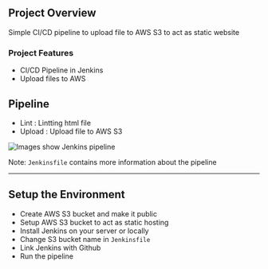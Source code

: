 ## Project Overview

Simple CI/CD pipeline to upload file to AWS S3 to act as static website 

### Project Features
* CI/CD Pipeline in Jenkins
* Upload files to AWS

## Pipeline
* Lint : Lintting html file
* Upload : Upload file to AWS S3

![Images show Jenkins pipeline](https://user-images.githubusercontent.com/25865668/82160059-dede9e00-9892-11ea-9993-f29ca65270d2.png)

Note: `Jenkinsfile` contains more information about the pipeline

---

## Setup the Environment
* Create AWS S3 bucket and make it public
* Setup AWS S3 bucket to act as static hosting
* Install Jenkins on your server or locally 
* Change S3 bucket name in `Jenkinsfile` 
* Link Jenkins with Github
* Run the pipeline
